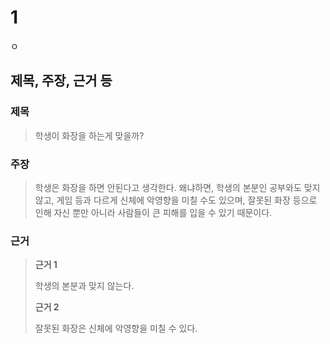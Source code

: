 # 1
ㅇ

## 제목, 주장, 근거 등
### 제목
> 학생이 화장을 하는게 맞을까?
### 주장
> 학생은 화장을 하면 안된다고 생각한다.
> 왜냐하면, 학생의 본분인 공부와도 맞지 않고, 게임 등과 다르게 신체에 악영향을 미칠 수도 있으며, 잘못된 화장 등으로 인해 자신 뿐만 아니라 사람들이 큰 피해를 입을 수 있기 때문이다.

### 근거
> **근거 1**
> 
> 학생의 본분과 맞지 않는다.
> 
> **근거 2**
> 
>  잘못된 화장은 신체에 악영향을 미칠 수 있다.
